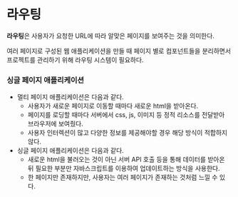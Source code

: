 # 라우팅

**라우팅**은 사용자가 요청한 URL에 따라 알맞은 페이지를 보여주는 것을 의미한다.

여러 페이지로 구성된 웹 애플리케이션을 만들 때 페이지 별로 컴포넌트들을 분리하면서 프로젝트를 관리하기 위해 라우팅 시스템이 필요하다.

### 싱글 페이지 애플리케이션

- 멀티 페이지 애플리케이션은 다음과 같다.
  - 사용자가 새로운 페이지로 이동할 때마다 새로운 html을 받아온다.
  - 페이지를 로딩할 때마다 서버에서 css, js, 이미지 등 정적 리소스를 전달받아 브라우저에 보여줬다.
  - 사용자 인터렉션이 많고 다양한 정보를 제공해야할 경우 해당 방식이 적합하지 않다.
- 싱글 페이지 애플리케이션은 다음과 같다.
  - 새로운 html을 불러오는 것이 아닌 서버 API 호출 등을 통해 데이터를 받아온 뒤 필요한 부분만 자바스크립트를 이용하여 업데이트하는 방식을 사용한다.
  - 한 페이지만 존재하지만, 사용자는 여러 페이지가 존재하는 것처럼 느낄 수 있다.
